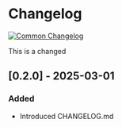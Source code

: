 # Changelog
[![Common Changelog](https://common-changelog.org/badge.svg)](https://common-changelog.org)

This is a changed

## [0.2.0] - 2025-03-01

### Added

- Introduced CHANGELOG.md
